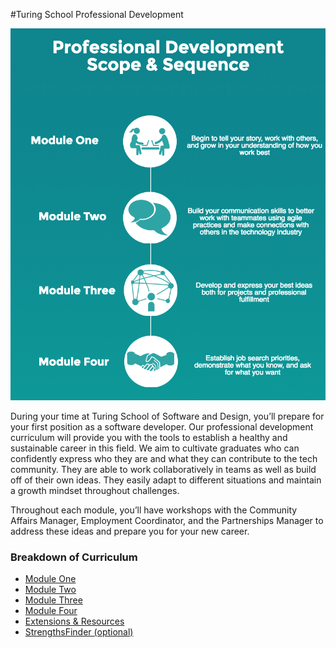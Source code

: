#Turing School Professional Development

![Scope & Sequence](images/pd_scope_and_sequence.png)

During your time at Turing School of Software and Design, you’ll prepare for your first position as a software developer. Our professional development curriculum will provide you with the tools to establish a healthy and sustainable career in this field. We aim to cultivate graduates who can confidently express who they are and what they can contribute to the tech community. They are able to work collaboratively in teams as well as build off of their own ideas. They easily adapt to different situations and maintain a growth mindset throughout challenges.

Throughout each module, you’ll have workshops with the Community Affairs Manager, Employment Coordinator, and the Partnerships Manager to address these ideas and prepare you for your new career.

### Breakdown of Curriculum
* [Module One](module_one)
* [Module Two](module_two)
* [Module Three](module_three)
* [Module Four](module_four)
* [Extensions & Resources](extensions_and_resources)
* [StrengthsFinder (optional)](https://github.com/turingschool/professional_skills/tree/master/strengths_finder)
